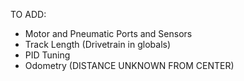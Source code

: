 TO ADD:

- Motor and Pneumatic Ports and Sensors
- Track Length (Drivetrain in globals)
- PID Tuning
- Odometry (DISTANCE UNKNOWN FROM CENTER)
